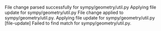 File change parsed successfully for sympy/geometry/util.py
Applying file update for sympy/geometry/util.py
File change applied to sympy/geometry/util.py.
Applying file update for sympy/geometry/util.py
[file-update] Failed to find match for sympy/geometry/util.py.

